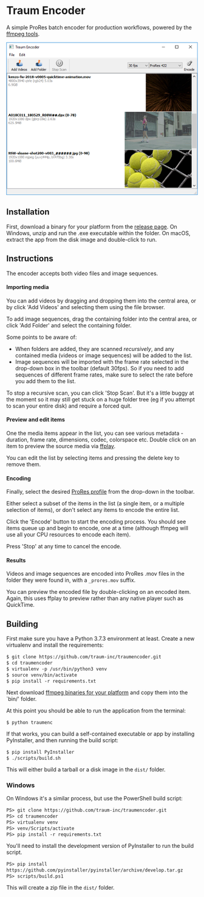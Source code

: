 # Traum Encoder

A simple ProRes batch encoder for production workflows, powered by the [ffmpeg tools](https://ffmpeg.org/).

![Screenshot](https://raw.githubusercontent.com/traum-inc/traumencoder/master/screenshot.png)

## Installation

First, download a binary for your platform from the [release page](https://github.com/traum-inc/traumencoder/releases/tag/v0.1-alpha). On Windows, unzip and run the .exe executable within the folder. On macOS, extract the app from the disk image and double-click to run.

## Instructions

The encoder accepts both video files and image sequences.

#### Importing media
You can add videos by dragging and dropping them into the central area, or by click 'Add Videos' and selecting them using the file browser.

To add image sequences, drag the containing folder into the central area, or click 'Add Folder' and select the containing folder.

Some points to be aware of:

* When folders are added, they are scanned *recursively*, and any contained media (videos or image sequences) will be added to the list.
* Image sequences will be imported with the frame rate selected in the drop-down box in the toolbar (default 30fps). So if you need to add sequences of different frame rates, make sure to select the rate before you add them to the list.

To stop a recursive scan, you can click 'Stop Scan'. But it's a little buggy at the moment so it may still get stuck on a huge folder tree (eg if you attempt to scan your entire disk) and require a forced quit.

#### Preview and edit items

One the media items appear in the list, you can see various metadata - duration, frame rate, dimensions, codec, colorspace etc. Double click on an item to preview the source media via [ffplay](https://ffmpeg.org/ffplay.html).

You can edit the list by selecting items and pressing the delete key to remove them.

#### Encoding

Finally, select the desired [ProRes profile](https://support.apple.com/en-gb/HT202410) from the drop-down in the toolbar.

Either select a subset of the items in the list (a single item, or a multiple selection of items), or don't select any items to encode the entire list.

Click the 'Encode' button to start the encoding process. You should see items queue up and begin to encode, one at a time (although ffmpeg will use all your CPU resources to encode each item).

Press 'Stop' at any time to cancel the encode.

#### Results

Videos and image sequences are encoded into ProRes .mov files in the folder they were found in, with a `_prores.mov` suffix.

You can preview the encoded file by double-clicking on an encoded item. Again, this uses ffplay to preview rather than any native player such as QuickTime.


## Building

First make sure you have a Python 3.7.3 environment at least. Create a new virtualenv and install the requirements:

```
$ git clone https://github.com/traum-inc/traumencoder.git
$ cd traumencoder
$ virtualenv -p /usr/bin/python3 venv
$ source venv/bin/activate
$ pip install -r requirements.txt
```

Next download [ffmpeg binaries for your platform](https://ffmpeg.zeranoe.com/builds/) and copy them into the `bin/' folder.

At this point you should be able to run the application from the terminal:

```
$ python traumenc
```

If that works, you can build a self-contained executable or app by installing PyInstaller, and then running the build script:

```
$ pip install PyInstaller
$ ./scripts/build.sh
```

This will either build a tarball or a disk image in the `dist/` folder.

### Windows

On Windows it's a similar process, but use the PowerShell build script:

```
PS> git clone https://github.com/traum-inc/traumencoder.git
PS> cd traumencoder
PS> virtualenv venv
PS> venv/Scripts/activate
PS> pip install -r requirements.txt
```

You'll need to install the development version of PyInstaller to run the build script.

```
PS> pip install https://github.com/pyinstaller/pyinstaller/archive/develop.tar.gz
PS> scripts/build.ps1
```

This will create a zip file in the `dist/` folder.

